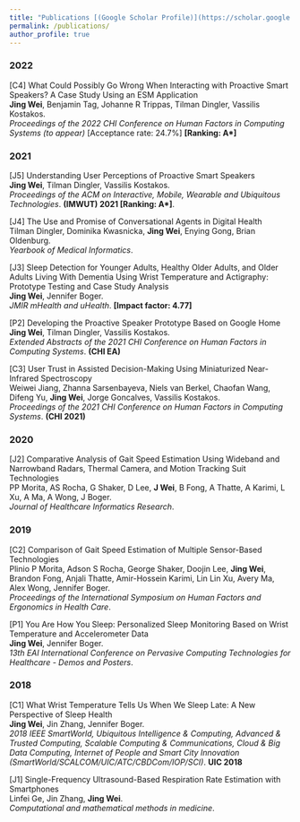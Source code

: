 ```yaml
---
title: "Publications [(Google Scholar Profile)](https://scholar.google.com.au/citations?user=z45wQDYAAAAJ&hl=en)"
permalink: /publications/
author_profile: true
---
```


### 2022

[C4] What Could Possibly Go Wrong When Interacting with Proactive Smart Speakers? A Case Study Using an ESM Application<br>
<b>Jing Wei</b>, Benjamin Tag, Johanne R Trippas, Tilman Dingler, Vassilis Kostakos.<br>
<i>Proceedings of the 2022 CHI Conference on Human Factors in Computing Systems (to appear)</i> [Acceptance rate: 24.7%] <b>[Ranking: A*]</b> 

### 2021

[J5] Understanding User Perceptions of Proactive Smart Speakers<br> 
<b>Jing Wei</b>, Tilman Dingler, Vassilis Kostakos.<br>
<i>Proceedings of the ACM on Interactive, Mobile, Wearable and Ubiquitous Technologies</i>. <b>(IMWUT) 2021 [Ranking: A*]</b>.

[J4] The Use and Promise of Conversational Agents in Digital Health<br> 
Tilman Dingler, Dominika Kwasnicka, <b>Jing Wei</b>, Enying Gong, Brian Oldenburg.<br>
<i>Yearbook of Medical Informatics</i>. 

[J3] Sleep Detection for Younger Adults, Healthy Older Adults, and Older Adults Living With Dementia Using Wrist Temperature and Actigraphy: Prototype Testing and Case Study Analysis<br>
<b>Jing Wei</b>, Jennifer Boger.<br>
<i>JMIR mHealth and uHealth</i>. <b>[Impact factor: 4.77]</b>

[P2] Developing the Proactive Speaker Prototype Based on Google Home<br>
<b>Jing Wei</b>, Tilman Dingler, Vassilis Kostakos.<br>
<i> Extended Abstracts of the 2021 CHI Conference on Human Factors in Computing Systems</i>. <b>(CHI EA)</b>

[C3] User Trust in Assisted Decision-Making Using Miniaturized Near-Infrared Spectroscopy<br>
Weiwei Jiang, Zhanna Sarsenbayeva, Niels van Berkel, Chaofan Wang, Difeng Yu, <b>Jing Wei</b>, Jorge Goncalves, Vassilis Kostakos.<br>
<i>Proceedings of the 2021 CHI Conference on Human Factors in Computing Systems</i>. <b>(CHI 2021)</b>

### 2020
[J2] Comparative Analysis of Gait Speed Estimation Using Wideband and Narrowband Radars, Thermal Camera, and Motion Tracking Suit Technologies<br>
PP Morita, AS Rocha, G Shaker, D Lee, <b>J Wei</b>, B Fong, A Thatte, A Karimi, L Xu, A Ma, A Wong, J Boger.<br>
<i>Journal of Healthcare Informatics Research</i>.

### 2019
[C2] Comparison of Gait Speed Estimation of Multiple Sensor-Based Technologies<br>
Plinio P Morita, Adson S Rocha, George Shaker, Doojin Lee, <b>Jing Wei</b>, Brandon Fong, Anjali Thatte, Amir-Hossein Karimi, Lin Lin Xu, Avery Ma, Alex Wong, Jennifer Boger.<br>
<i>Proceedings of the International Symposium on Human Factors and Ergonomics in Health Care</i>.

[P1] You Are How You Sleep: Personalized Sleep Monitoring Based on Wrist Temperature and Accelerometer Data<br>
<b>Jing Wei</b>, Jennifer Boger.<br>
<i>13th EAI International Conference on Pervasive Computing Technologies for Healthcare - Demos and Posters</i>.

### 2018
[C1] What Wrist Temperature Tells Us When We Sleep Late: A New Perspective of Sleep Health<br>
<b>Jing Wei</b>, Jin Zhang, Jennifer Boger.<br>
<i>2018 IEEE SmartWorld, Ubiquitous Intelligence & Computing, Advanced & Trusted Computing, Scalable Computing & Communications, Cloud & Big Data Computing, Internet of People and Smart City Innovation (SmartWorld/SCALCOM/UIC/ATC/CBDCom/IOP/SCI)</i>. <b> UIC 2018 </b>

[J1] Single-Frequency Ultrasound-Based Respiration Rate Estimation with Smartphones<br>
Linfei Ge, Jin Zhang, <b>Jing Wei</b>.<br>
<i>Computational and mathematical methods in medicine</i>. 

